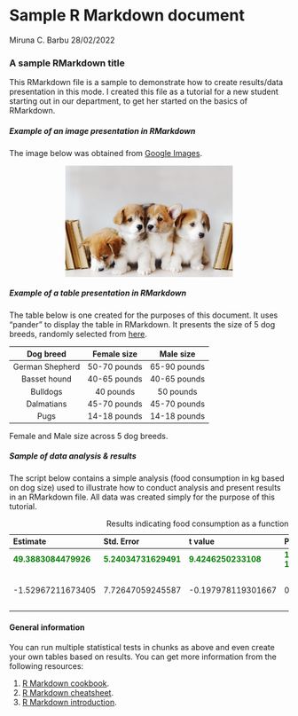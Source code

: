 Sample R Markdown document
================
Miruna C. Barbu
28/02/2022

### A sample RMarkdown title

This RMarkdown file is a sample to demonstrate how to create
results/data presentation in this mode. I created this file as a
tutorial for a new student starting out in our department, to get her
started on the basics of RMarkdown.

##### Example of an image presentation in RMarkdown

The image below was obtained from [Google
Images](https://www.google.com/search?q=puppies&sxsrf=APq-WBsvg2UEhJzz0R4VDsZAcSuQwMdCKA:1646054927337&source=lnms&tbm=isch&sa=X&ved=2ahUKEwjJxeW5wKL2AhWEUcAKHdgYDVUQ_AUoAXoECAMQAw&biw=1320&bih=769&dpr=2.5#imgrc=Xlf4qHwbPczmKM).

<img src="./puppies.jpg" width="60%" style="display: block; margin: auto;" />

##### Example of a table presentation in RMarkdown

The table below is one created for the purposes of this document. It
uses “pander” to display the table in RMarkdown. It presents the size of
5 dog breeds, randomly selected from
[here](https://www.akc.org/expert-advice/nutrition/breed-weight-chart/).

|    Dog breed    | Female size  |  Male size   |
|:---------------:|:------------:|:------------:|
| German Shepherd | 50-70 pounds | 65-90 pounds |
|  Basset hound   | 40-65 pounds | 40-65 pounds |
|    Bulldogs     |  40 pounds   |  50 pounds   |
|   Dalmatians    | 45-70 pounds | 45-70 pounds |
|      Pugs       | 14-18 pounds | 14-18 pounds |

Female and Male size across 5 dog breeds.

##### Sample of data analysis & results

The script below contains a simple analysis (food consumption in kg
based on dog size) used to illustrate how to conduct analysis and
present results in an RMarkdown file. All data was created simply for
the purpose of this tutorial.

<table class="table" style="margin-left: auto; margin-right: auto;">
<caption>
Results indicating food consumption as a function of dog size.
</caption>
<thead>
<tr>
<th style="text-align:left;">
Estimate
</th>
<th style="text-align:left;">
Std. Error
</th>
<th style="text-align:left;">
t value
</th>
<th style="text-align:left;">
Pr(&gt;\|t\|)
</th>
<th style="text-align:left;">
result
</th>
</tr>
</thead>
<tbody>
<tr>
<td style="text-align:left;font-weight: bold;color: green !important;">
49.3883084479926
</td>
<td style="text-align:left;font-weight: bold;color: green !important;">
5.24034731629491
</td>
<td style="text-align:left;font-weight: bold;color: green !important;">
9.4246250233108
</td>
<td style="text-align:left;font-weight: bold;color: green !important;">
1.69912089237262e-12
</td>
<td style="text-align:left;font-weight: bold;color: green !important;">
Intercept
</td>
</tr>
<tr>
<td style="text-align:left;">
-1.52967211673405
</td>
<td style="text-align:left;">
7.72647059245587
</td>
<td style="text-align:left;">
-0.197978119301667
</td>
<td style="text-align:left;">
0.84389826501556
</td>
<td style="text-align:left;">
Food consumption as a function of dog size
</td>
</tr>
</tbody>
</table>

#### General information

You can run multiple statistical tests in chunks as above and even
create your own tables based on results. You can get more information
from the following resources:

1.  [R Markdown
    cookbook](https://bookdown.org/yihui/rmarkdown-cookbook/).
2.  [R Markdown
    cheatsheet](https://www.rstudio.com/wp-content/uploads/2015/02/rmarkdown-cheatsheet.pdf).
3.  [R Markdown
    introduction](https://rmarkdown.rstudio.com/lesson-1.html).
